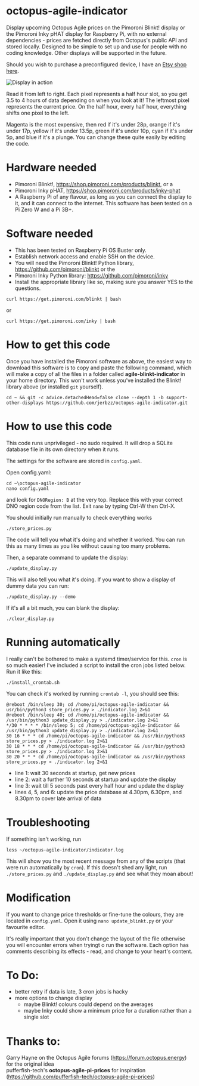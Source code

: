 # octopus-agile-indicator
Display upcoming Octopus Agile prices on the Pimoroni Blinkt! display or the Pimoroni Inky pHAT display for Raspberry Pi, with no external dependencies - prices are fetched directly from Octopus's public API and stored locally. Designed to be simple to set up and use for people with no coding knowledge. Other displays will be supported in the future.

Should you wish to purchase a preconfigured device, I have an [Etsy shop here](https://www.etsy.com/uk/listing/968401316/octopus-energy-agile-tariff-price).

![Display in action](https://raw.githubusercontent.com/jerbzz/agile-blinkt-indicator/main/images/DSC_5094.jpg)

Read it from left to right. Each pixel represents a half hour slot, so you get 3.5 to 4 hours of data depending on when you look at it! The leftmost pixel represents the current price. On the half hour, every half hour, everything shifts one pixel to the left.

Magenta is the most expensive, then red if it's under 28p, orange if it's under 17p, yellow if it's under 13.5p, green if it's under 10p, cyan if it's under 5p, and blue if it's a plunge. You can change these quite easily by editing the code.

# Hardware needed

- Pimoroni Blinkt!, https://shop.pimoroni.com/products/blinkt, or a
- Pimoroni Inky pHAT, https://shop.pimoroni.com/products/inky-phat
- A Raspberry Pi of any flavour, as long as you can connect the display to it, and it can connect to the internet. This software has been tested on a Pi Zero W and a Pi 3B+.

# Software needed

- This has been tested on Raspberry Pi OS Buster only.
- Establish network access and enable SSH on the device.
- You will need the Pimoroni Blinkt! Python library, https://github.com/pimoroni/blinkt or the
- Pimoroni Inky Python library: https://github.com/pimoroni/inky
- Install the appropriate library like so, making sure you answer YES to the questions.

```
curl https://get.pimoroni.com/blinkt | bash
```
or
```
curl https://get.pimoroni.com/inky | bash
```

# How to get this code
Once you have installed the Pimoroni software as above, the easiest way to download this software is to copy and paste the following command, which will make a copy of all the files in a folder called **agile-blinkt-indicator** in your home directory. This won't work unless you've installed the Blinkt! library above (or installed `git` yourself).

```
cd ~ && git -c advice.detachedHead=false clone --depth 1 -b support-other-displays https://github.com/jerbzz/octopus-agile-indicator.git
```

# How to use this code

This code runs unprivileged - no sudo required. It will drop a SQLite database file in its own directory when it runs.

The settings for the software are stored in `config.yaml`.

Open config.yaml:
```
cd ~\octopus-agile-indicator
nano config.yaml
```
and look for `DNORegion: B` at the very top. Replace this with your correct DNO region code from the list. Exit `nano` by typing Ctrl-W then Ctrl-X.

You should initially run manually to check everything works
```
./store_prices.py
```

The code will tell you what it's doing and whether it worked. You can run this as many times as you like without causing too many problems. 

Then, a separate command to update the display:

```
./update_display.py
```

This will also tell you what it's doing. If you want to show a display of dummy data you can run:

```
./update_display.py --demo
```

If it's all a bit much, you can blank the display:

```
./clear_display.py
```

# Running automatically
I really can't be bothered to make a systemd timer/service for this. `cron` is so much easier!
I've included a script to install the cron jobs listed below. Run it like this:
```
./install_crontab.sh
```
You can check it's worked by running `crontab -l`, you should see this:
```
@reboot /bin/sleep 30; cd /home/pi/octopus-agile-indicator && usr/bin/python3 store_prices.py > ./indicator.log 2>&1
@reboot /bin/sleep 40; cd /home/pi/octopus-agile-indicator && /usr/bin/python3 update_display.py > ./indicator.log 2>&1
*/30 * * * * /bin/sleep 5; cd /home/pi/octopus-agile-indicator && /usr/bin/python3 update_display.py > ./indicator.log 2>&1
30 16 * * * cd /home/pi/octopus-agile-indicator && /usr/bin/python3 store_prices.py > ./indicator.log 2>&1
30 18 * * * cd /home/pi/octopus-agile-indicator && /usr/bin/python3 store_prices.py > ./indicator.log 2>&1
30 20 * * * cd /home/pi/octopus-agile-indicator && /usr/bin/python3 store_prices.py > ./indicator.log 2>&1
```
- line 1: wait 30 seconds at startup, get new prices
- line 2: wait a further 10 seconds at startup and update the display
- line 3: wait till 5 seconds past every half hour and update the display
- lines 4, 5, and 6: update the price database at 4.30pm, 6.30pm, and 8.30pm to cover late arrival of data

# Troubleshooting

If something isn't working, run 
```
less ~/octopus-agile-indicator/indicator.log
```
This will show you the most recent message from any of the scripts (that were run automatically by `cron`). If this doesn't shed any light, run `./store_prices.py` and `./update_display.py` and see what they moan about!

# Modification

If you want to change price thresholds or fine-tune the colours, they are located in `config.yaml`. Open it using `nano update_blinkt.py` or your favourite editor. 

It's really important that you don't change the layout of the file otherwise you will encounter errors when tryingt o run the software. Each option has comments describing its effects - read, and change to your heart's content.

# To Do:

- better retry if data is late, 3 cron jobs is hacky
- more options to change display
  - maybe Blinkt! colours could depend on the averages
  - maybe Inky could show a minimum price for a duration rather than a single slot


# Thanks to:

Garry Hayne on the Octopus Agile forums (https://forum.octopus.energy) for the original idea  
pufferfish-tech's **octopus-agile-pi-prices** for inspiration (https://github.com/pufferfish-tech/octopus-agile-pi-prices)

